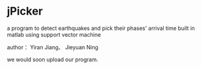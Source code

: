 # jPicker
a program to detect earthquakes and pick their phases' arrival time  built in matlab using support vector machine

author： Yiran Jiang、 Jieyuan Ning

we would soon upload our program. 
